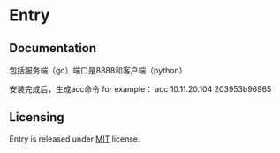 # Entry

## Documentation
包括服务端（go）端口是8888和客户端（python）

安装完成后，生成acc命令
for example：
acc 10.11.20.104 203953b96965
## Licensing
Entry is released under [MIT](https://github.com/laincloud/entry/blob/master/LICENSE) license.
